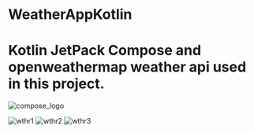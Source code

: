 # WeatherAppKotlin
# Kotlin JetPack Compose and openweathermap weather api used in this project.

![compose_logo](https://github.com/user-attachments/assets/54e97660-37f1-4dfc-9935-4dee4c9608de)


![wthr1](https://github.com/user-attachments/assets/a3833dad-e3ff-4882-b403-e608af6d2899)
![wthr2](https://github.com/user-attachments/assets/63c6f301-70a1-44f1-a7cc-8bf9dab98dba)
![wthr3](https://github.com/user-attachments/assets/4f41a8f8-b671-4488-aef9-19c4458655e6)

